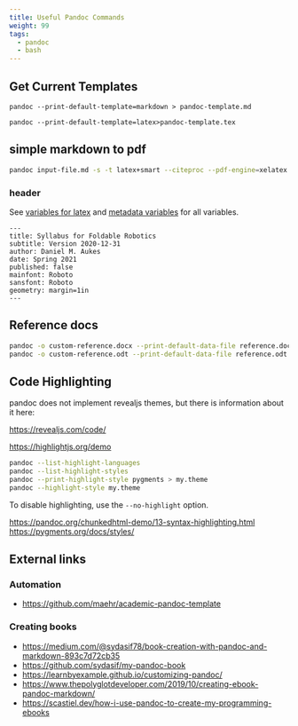 ```yaml
---
title: Useful Pandoc Commands
weight: 99
tags:
  - pandoc
  - bash
---
```


## Get Current Templates

```
pandoc --print-default-template=markdown > pandoc-template.md
```

```
pandoc --print-default-template=latex>pandoc-template.tex
```

## simple markdown to pdf

```bash
pandoc input-file.md -s -t latex+smart --citeproc --pdf-engine=xelatex --no-highlight -o output-file.pdf
```

### header

See [variables for latex](https://pandoc.org/MANUAL.html#variables-for-latex) and [metadata variables](https://pandoc.org/MANUAL.html#metadata-variables) for all variables.

```
---
title: Syllabus for Foldable Robotics 
subtitle: Version 2020-12-31
author: Daniel M. Aukes
date: Spring 2021
published: false
mainfont: Roboto
sansfont: Roboto
geometry: margin=1in
---
```

## Reference docs

```bash
pandoc -o custom-reference.docx --print-default-data-file reference.docx
pandoc -o custom-reference.odt --print-default-data-file reference.odt
```

## Code Highlighting

pandoc does not implement revealjs themes, but there is information about it here:

<https://revealjs.com/code/>



https://highlightjs.org/demo


```bash
pandoc --list-highlight-languages
pandoc --list-highlight-styles
pandoc --print-highlight-style pygments > my.theme
pandoc --highlight-style my.theme
```

To disable highlighting, use the ```--no-highlight``` option.

<https://pandoc.org/chunkedhtml-demo/13-syntax-highlighting.html>
<https://pygments.org/docs/styles/>

## External links

### Automation

* <https://github.com/maehr/academic-pandoc-template>

### Creating books

* <https://medium.com/@sydasif78/book-creation-with-pandoc-and-markdown-893c7d72cb35>
* <https://github.com/sydasif/my-pandoc-book>
* <https://learnbyexample.github.io/customizing-pandoc/>
* <https://www.thepolyglotdeveloper.com/2019/10/creating-ebook-pandoc-markdown/>
* <https://scastiel.dev/how-i-use-pandoc-to-create-my-programming-ebooks>

